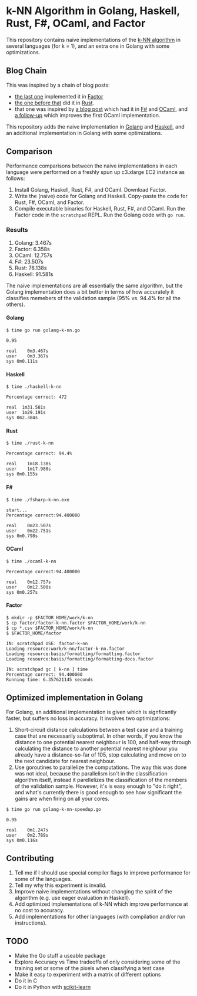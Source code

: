 # k-NN Algorithm in Golang, Haskell, Rust, F\#, OCaml, and Factor

This repository contains naive implementations of the [k-NN algorithm](http://en.wikipedia.org/wiki/K-nearest_neighbors_algorithm) in several languages (for k = 1), and an extra one in Golang with some optimizations.

## Blog Chain

This was inspired by a chain of blog posts:
* [the last one](http://re-factor.blogspot.ca/2014/06/comparing-k-nn-in-factor.html) implemented it in [Factor](http://factorcode.org/)
* [the one before that](http://huonw.github.io/2014/06/10/knn-rust.html) did it in [Rust](http://www.rust-lang.org/).  
* that one was inspired by [a blog post](http://philtomson.github.io/blog/2014/05/29/comparing-a-machine-learning-algorithm-implemented-in-f-number-and-ocaml/) which had it in [F#](http://fsharp.org/) and [OCaml](http://ocaml.org/), and [a follow-up](http://philtomson.github.io/blog/2014/05/30/stop-the-presses-ocaml-wins/) which improves the first OCaml implementation.

This repository adds the naive implementation in [Golang](http://golang.org) and [Haskell](http://www.haskell.org/), and an additional implementation in Golang with some optimizations.

## Comparison

Performance comparisons between the naive implementations in each language were performed on a freshly spun up c3.xlarge EC2 instance as follows:

1. Install Golang, Haskell, Rust, F#, and OCaml. Download Factor.
2. Write the (naive) code for Golang and Haskell. Copy-paste the code for Rust, F#, OCaml, and Factor.
3. Compile executable binaries for Haskell, Rust, F#, and OCaml.  Run the Factor code in the `scratchpad` REPL.  Run the Golang code with `go run`.

### Results

1. Golang: 3.467s
1. Factor: 6.358s
1. OCaml: 12.757s
1. F#: 23.507s
1. Rust: 78.138s
1. Haskell: 91.581s

The naive implementations are all essentially the same algorithm, but the Golang implementation does a bit better in terms of how accurately it classifies memebers of the validation sample (95% vs. 94.4% for all the others).

#### Golang
```
$ time go run golang-k-nn.go

0.95

real	0m3.467s
user	0m3.367s
sys	0m0.111s
```

#### Haskell
```
$ time ./haskell-k-nn

Percentage correct: 472

real  1m31.581s
user  1m29.191s
sys 0m2.384s
```

#### Rust
```
$ time ./rust-k-nn

Percentage correct: 94.4%

real	1m18.138s
user	1m17.980s
sys	0m0.155s
```

#### F\# 
```
$ time ./fsharp-k-nn.exe

start...
Percentage correct:94.400000

real	0m23.507s
user	0m22.751s
sys	0m0.798s
```

#### OCaml
```
$ time ./ocaml-k-nn

Percentage correct:94.400000

real	0m12.757s
user	0m12.500s
sys	0m0.257s
```

#### Factor
```
$ mkdir -p $FACTOR_HOME/work/k-nn
$ cp factor/factor-k-nn.factor $FACTOR_HOME/work/k-nn
$ cp *.csv $FACTOR_HOME/work/k-nn
$ $FACTOR_HOME/factor

IN: scratchpad USE: factor-k-nn
Loading resource:work/k-nn/factor-k-nn.factor
Loading resource:basis/formatting/formatting.factor
Loading resource:basis/formatting/formatting-docs.factor

IN: scratchpad gc [ k-nn ] time
Percentage correct: 94.400000
Running time: 6.357621145 seconds
```

## Optimized implementation in Golang

For Golang, an additional implementation is given which is signficantly faster, but suffers no loss in accuracy.  It involves two optimizations:

1. Short-circuit distance calculations between a test case and a training case that are necessarily suboptimal.  In other words, if you know the distance to one potential nearest neighbour is 100, and half-way through calculating the distance to another potential nearest neighbour you already have a distance-so-far of 105, stop calculating and move on to the next candidate for nearest neighbour.
2. Use goroutines to parallelize the computations.  The way this was done was not ideal, because the parallelism isn't in the classification algorithm itself, instead it parellelizes the classification of the members of the validation sample.  However, it's is easy enough to "do it right", and what's currently there is good enough to see how significant the gains are when firing on all your cores.

```
$ time go run golang-k-nn-speedup.go

0.95

real	0m1.247s
user	0m2.789s
sys	0m0.116s
```

## Contributing

1. Tell me if I should use special compiler flags to improve performance for some of the languages.
2. Tell my why this experiment is invalid.
2. Improve naive implementations without changing the spirit of the algorithm (e.g. use eager evaluation in Haskell).
3. Add optimized implementations of k-NN which improve performance at no cost to accuracy.
4. Add implementations for other languages (with compilation and/or run instructions).

## TODO

* Make the Go stuff a useable package
* Explore Accuracy vs Time tradeoffs of only considering some of the training set or some of the pixels when classifying a test case
* Make it easy to experiment with a matrix of different options
* Do it in C
* Do it in Python with [scikit-learn](http://scipy-lectures.github.io/advanced/scikit-learn/)

